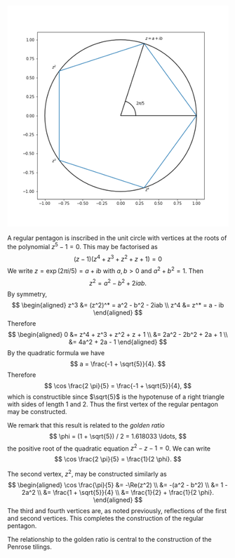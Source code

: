 ![Pentagon inscribed in unit circle.](/static/blog/20220215-constructibility-of-the-pentagon/pentagon.png)

A regular pentagon is inscribed in the unit circle with vertices at
the roots of the polynomial $z^5 - 1 = 0$. This may be factorised as
$$
(z - 1)(z^4 + z^3 + z^2 + z + 1) = 0
$$
We write $z = \exp(2 \pi i / 5) = a + ib$ with $a, b > 0$ and
$a^2 + b^2 = 1$. Then
$$
z^2 = a^2 - b^2 + 2iab .
$$
By symmetry,
$$
\begin{aligned}
z^3 &= (z^2)^* = a^2 - b^2 - 2iab \\
z^4 &= z^* = a - ib
\end{aligned}
$$
Therefore
$$
\begin{aligned}
0 &= z^4 + z^3 + z^2 + z + 1 \\
&= 2a^2 - 2b^2 + 2a + 1 \\
&= 4a^2 + 2a - 1
\end{aligned}
$$
By the quadratic formula we have
$$
a = \frac{-1 + \sqrt{5}}{4}.
$$
Therefore
$$
\cos \frac{2 \pi}{5} = \frac{-1 + \sqrt{5}}{4},
$$
which is constructible since $\sqrt{5}$ is the hypotenuse of a right
triangle with sides of length 1 and 2. Thus the first vertex of the
regular pentagon may be constructed.

We remark that this result is related to the _golden ratio_
$$
\phi = (1 + \sqrt{5}) / 2 = 1.618033 \ldots,
$$
the positive root of the quadratic equation $z^2 - z - 1 = 0$. We can write
$$
\cos \frac{2 \pi}{5} = \frac{1}{2 \phi}.
$$

The second vertex, $z^2$, may be constructed similarly as 
$$
\begin{aligned}
\cos \frac{\pi}{5} &= -\Re(z^2) \\
&= -(a^2 - b^2) \\
&= 1 - 2a^2 \\
&= \frac{1 + \sqrt{5}}{4} \\
&= \frac{1}{2} + \frac{1}{2 \phi}.
\end{aligned}
$$
The third and fourth vertices are, as noted previously, reflections of the first and 
second vertices. This completes the construction of the regular pentagon.

The relationship to the golden ratio is central to the construction of the Penrose tilings.


